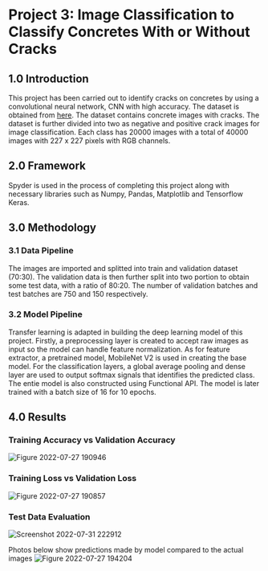 # Project 3: Image Classification to Classify Concretes With or Without Cracks

## 1.0 Introduction
This project has been carried out to identify cracks on concretes by using a convolutional neural network, CNN with high accuracy. The dataset is obtained from [here](https://data.mendeley.com/datasets/5y9wdsg2zt/2). The dataset contains concrete images with cracks. The dataset is further divided into two as negative and positive crack images for image classification. Each class has 20000 images with a total of 40000 images with 227 x 227 pixels with RGB channels. 

## 2.0 Framework
Spyder is used in the process of completing this project along with necessary libraries such as Numpy, Pandas, Matplotlib and Tensorflow Keras.


## 3.0 Methodology
### 3.1 Data Pipeline
The images are imported and splitted into train and validation dataset (70:30). The validation data is then further split into two portion to obtain some test data, with a ratio of 80:20. The number of validation batches and test batches are 750 and 150 respectively. 

### 3.2 Model Pipeline 
Transfer learning is adapted in building the deep learning model of this project. Firstly, a preprocessing layer is created to accept raw images as input so the model can handle feature normalization. As for feature extractor, a pretrained model, MobileNet V2 is used in creating the base model. For the classification layers, a global average pooling and dense layer are used to output softmax signals that identifies the predicted class. The entie model is also constructed using Functional API. The model is later trained with a batch size of 16 for 10 epochs.


## 4.0 Results
### Training Accuracy vs Validation Accuracy
![Figure 2022-07-27 190946](https://user-images.githubusercontent.com/108327348/182034205-891db4cb-9100-44ff-8845-279b5519ef61.png)

### Training Loss vs Validation Loss
![Figure 2022-07-27 190857](https://user-images.githubusercontent.com/108327348/182034256-4bc6f03f-5340-4a3b-bab5-c93b69fd68c8.png)

### Test Data Evaluation
![Screenshot 2022-07-31 222912](https://user-images.githubusercontent.com/108327348/182034306-9360af03-64f6-4bf9-bb18-f449e52c60d6.jpg)

Photos below show predictions made by model compared to the actual images
![Figure 2022-07-27 194204](https://user-images.githubusercontent.com/108327348/182034368-7264ee5e-7620-4af1-9cf9-d39a9befdfa9.png)


